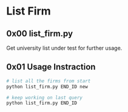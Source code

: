 # List Firm

## 0x00 list_firm.py

Get university list under test for further usage.

## 0x01 Usage Instraction

```python
# list all the firms from start
python list_firm.py END_ID new

# keep working on last query
python list_firm.py END_ID
```
